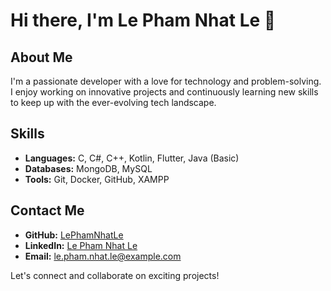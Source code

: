 # Hi there, I'm Le Pham Nhat Le 👋

## About Me
I'm a passionate developer with a love for technology and problem-solving. I enjoy working on innovative projects and continuously learning new skills to keep up with the ever-evolving tech landscape.

## Skills
- **Languages:** C, C#, C++, Kotlin, Flutter, Java (Basic)
- **Databases:** MongoDB, MySQL
- **Tools:** Git, Docker, GitHub, XAMPP

## Contact Me
- **GitHub:** [LePhamNhatLe](https://github.com/LePhamNhatLe)
- **LinkedIn:** [Le Pham Nhat Le](https://www.linkedin.com/in/lê-phạm-nhật-lễ-803179336)
- **Email:** [le.pham.nhat.le@example.com](mailto:le.pham.nhat.le@example.com)

Let's connect and collaborate on exciting projects!

